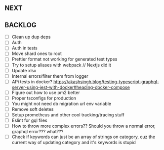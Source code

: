## NEXT

## BACKLOG

-   [ ] Clean up dup deps
-   [ ] Auth
-   [ ] Auth in tests
-   [ ] Move shard ones to root
-   [ ] Prettier format not working for generated test types
-   [ ] Try to setup aliases with webpack // Nextjs did it
-   [ ] Update xlsx
-   [ ] Internal errors/filter them from logger
-   [ ] APi tests in docker?
        https://akashsingh.blog/testing-typescript-graphql-server-using-jest-with-docker#heading-docker-compose
-   [ ] Figure out how to use pm2 better
-   [ ] Proper tsconfigs for production
-   [ ] You might not need db migration url env variable
-   [ ] Remove soft deletes
-   [ ] Setup prometheus and other cool tracking/tracing stuff
-   [ ] Eslint for gql files
-   [ ] How to throw more complex errors?? Should you throw a normal error, graphql error??? what???
-   [ ] Check if keywords can just be an array of strings on category, cuz the current way of updating category and it's keywords
        is stupid
